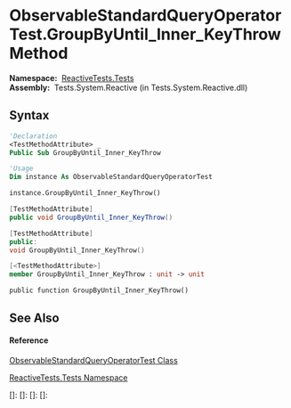 # ObservableStandardQueryOperatorTest.GroupByUntil\_Inner\_KeyThrow Method

**Namespace:**  [ReactiveTests.Tests](ReactiveTests.Tests\ReactiveTests.Tests.md)  
**Assembly:**  Tests.System.Reactive (in Tests.System.Reactive.dll)

## Syntax

```vb
'Declaration
<TestMethodAttribute> _
Public Sub GroupByUntil_Inner_KeyThrow
```

```vb
'Usage
Dim instance As ObservableStandardQueryOperatorTest

instance.GroupByUntil_Inner_KeyThrow()
```

```csharp
[TestMethodAttribute]
public void GroupByUntil_Inner_KeyThrow()
```

```c++
[TestMethodAttribute]
public:
void GroupByUntil_Inner_KeyThrow()
```

```fsharp
[<TestMethodAttribute>]
member GroupByUntil_Inner_KeyThrow : unit -> unit 
```

```jscript
public function GroupByUntil_Inner_KeyThrow()
```

## See Also

#### Reference

[ObservableStandardQueryOperatorTest Class](ObservableStandardQueryOperatorTest\ObservableStandardQueryOperatorTest.md)

[ReactiveTests.Tests Namespace](ReactiveTests.Tests\ReactiveTests.Tests.md)

[]: 
[]: 
[]: 
[]: 